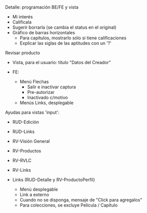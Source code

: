 Detalle: programación BE/FE y vista
- Mi interés
- Calificala
- Sugerir borrarla (se cambia el status en el original)
- Gráfico de barras horizontales
	- Para capítulos, mostrarlo sólo si tiene calificaciones
	- Explicar las siglas de las aptitudes con un '?'

Revisar producto
- Vista, para el usuario: título "Datos del Creador"

- FE:
	- Menú Flechas
		- Salir e inactivar captura
		- Pre-autorizar
		- Inactivado c/motivo
	- Menús Links, desplegable

Ayudas para vistas 'input':
- RUD-Edición
- RUD-Links
- RV-Visión General
- RV-Productos
- RV-RVLC
- RV-Links

- Links (RUD-Detalle y RV-ProductoPerfil)
	- Menú desplegable 
	- Link a externo
	- Cuando no se disponga, mensaje de "Click para agregalos"
	- Para colecciones, se excluye Película / Capítulo
